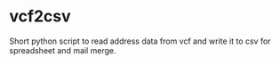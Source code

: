 # vcf2csv
Short python script to read address data from vcf and write it to csv for spreadsheet and mail merge.
